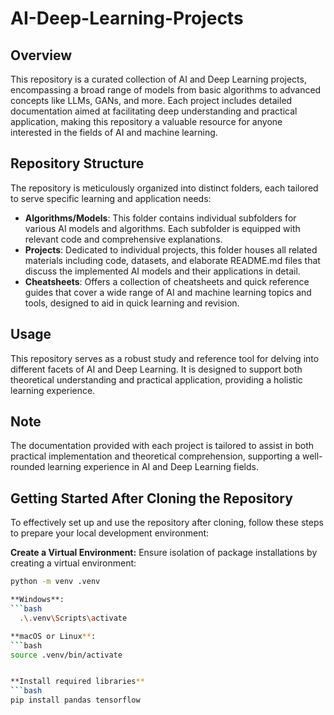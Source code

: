 # AI-Deep-Learning-Projects

## Overview

This repository is a curated collection of AI and Deep Learning projects, encompassing a broad range of models from basic algorithms to advanced concepts like LLMs, GANs, and more. Each project includes detailed documentation aimed at facilitating deep understanding and practical application, making this repository a valuable resource for anyone interested in the fields of AI and machine learning.

## Repository Structure

The repository is meticulously organized into distinct folders, each tailored to serve specific learning and application needs:

- **Algorithms/Models**: This folder contains individual subfolders for various AI models and algorithms. Each subfolder is equipped with relevant code and comprehensive explanations.
- **Projects**: Dedicated to individual projects, this folder houses all related materials including code, datasets, and elaborate README.md files that discuss the implemented AI models and their applications in detail.
- **Cheatsheets**: Offers a collection of cheatsheets and quick reference guides that cover a wide range of AI and machine learning topics and tools, designed to aid in quick learning and revision.

## Usage

This repository serves as a robust study and reference tool for delving into different facets of AI and Deep Learning. It is designed to support both theoretical understanding and practical application, providing a holistic learning experience.

## Note

The documentation provided with each project is tailored to assist in both practical implementation and theoretical comprehension, supporting a well-rounded learning experience in AI and Deep Learning fields.

## Getting Started After Cloning the Repository

To effectively set up and use the repository after cloning, follow these steps to prepare your local development environment:

**Create a Virtual Environment:**
Ensure isolation of package installations by creating a virtual environment:

````bash
python -m venv .venv

**Windows**:
```bash
  .\.venv\Scripts\activate

**macOS or Linux**:
```bash
source .venv/bin/activate


**Install required libraries**
```bash
pip install pandas tensorflow


````
